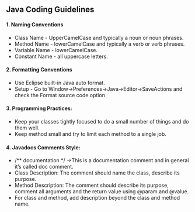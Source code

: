 ## Java Coding Guidelines
#### 1. Naming Conventions
 * Class Name - UpperCamelCase and typically a noun or noun phrases.
 * Method Name - lowerCamelCase and typically a verb or verb phrases.
 * Variable Name - lowerCamelCase.
 * Constant Name - all uppercase letters.

#### 2. Formatting Conventions
 * Use Eclipse built-in Java auto format.
 * Setup - Go to Window->Preferences->Java->Editor->SaveActions and check the Format source code option

#### 3. Programming Practices:
 * Keep your classes tightly focused to do a small number of things and do them well.
 * Keep method small and try to limit each method to a single job.
 
#### 4. Javadocs Comments Style:
 * /** documentation */ ->This is a documentation comment and in general it’s called doc comment. 
 * Class Description: The comment should name the class, describe its purpose.
 * Method Description: The comment should describe its purpose, comment all arguments and the return value using @param and @value.
 * For class and method, add description beyond the class and method name.
